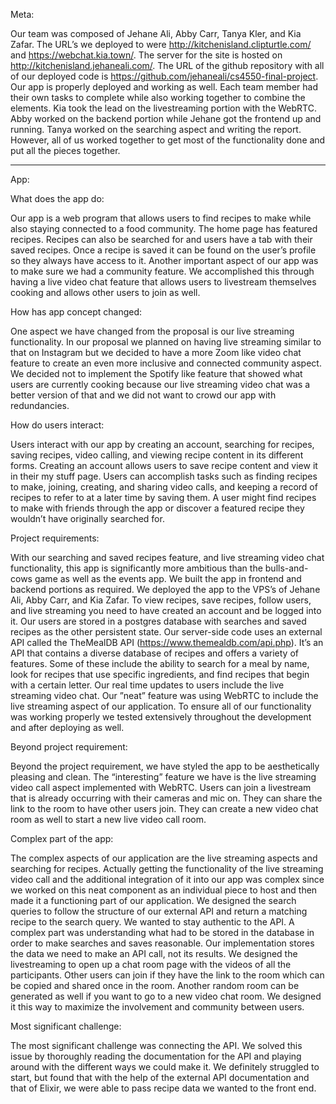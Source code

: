Meta:

Our team was composed of Jehane Ali, Abby Carr, Tanya Kler, and Kia
Zafar. The URL’s we deployed to were
http://kitchenisland.clipturtle.com/ and https://webchat.kia.town/.
The server for the site is hosted on
http://kitchenisland.jehaneali.com/. The URL of the github repository
with all of our deployed code is
https://github.com/jehaneali/cs4550-final-project. Our app is properly
deployed and working as well. Each team member had their own tasks to
complete while also working together to combine the elements. Kia took
the lead on the livestreaming portion with the WebRTC. Abby worked on
the backend portion while Jehane got the frontend up and running.
Tanya worked on the searching aspect and writing the report. However,
all of us worked together to get most of the functionality done and
put all the pieces together. 

---------------------------------------------------------------------

App:

What does the app do:

Our app is a web program that allows users to find recipes to make
while also staying connected to a food community. The home page has
featured recipes. Recipes can also be searched for and users have a
tab with their saved recipes. Once a recipe is saved it can be found
on the user’s profile so they always have access to it. Another
important aspect of our app was to make sure we had a community
feature. We accomplished this through having a live video chat feature
that allows users to livestream themselves cooking and allows other
users to join as well.

How has app concept changed: 

One aspect we have changed from the proposal is our live streaming
functionality. In our proposal we planned on having live streaming
similar to that on Instagram but we decided to have a more Zoom like
video chat feature to create an even more inclusive and connected
community aspect. We decided not to implement the Spotify like feature
that showed what users are currently cooking because our live
streaming video chat was a better version of that and we did not want
to crowd our app with redundancies.

How do users interact:

Users interact with our app by creating an account, searching for
recipes, saving recipes, video calling, and viewing recipe content in
its different forms. Creating an account allows users to save recipe
content and view it in their my stuff page. Users can accomplish tasks
such as finding recipes to make, joining, creating, and sharing video
calls, and keeping a record of recipes to refer to at a later time by
saving them. A user might find recipes to make with friends through
the app or discover a featured recipe they wouldn’t have originally
searched for.

Project requirements:

With our searching and saved recipes feature, and live streaming video
chat functionality, this app is significantly more ambitious than the
bulls-and-cows game as well as the events app. We built the app in
frontend and backend portions as required. We deployed the app to the
VPS’s of Jehane Ali, Abby Carr, and Kia Zafar. To view recipes, save
recipes, follow users, and live streaming you need to have created an
account and be logged into it. Our users are stored in a postgres
database with searches and saved recipes as the other persistent
state. Our server-side code uses an external API called the TheMealDB
API (https://www.themealdb.com/api.php). It’s an API that contains a
diverse database of recipes and offers a variety of features. Some of
these include the ability to search for a meal by name, look for
recipes that use specific ingredients, and find recipes that begin
with a certain letter. Our real time updates to users include the live
streaming video chat. Our ”neat” feature was using WebRTC to include
the live streaming aspect of our application. To ensure all of our
functionality was working properly we tested extensively throughout
the development and after deploying as well.

Beyond project requirement:

Beyond the project requirement, we have styled the app to be
aesthetically pleasing and clean. The “interesting” feature we have is
the live streaming video call aspect implemented with WebRTC. Users
can join a livestream that is already occurring with their cameras and
mic on. They can share the link to the room to have other users join.
They can create a new video chat room as well to start a new live
video call room.

Complex part of the app:

The complex aspects of our application are the live streaming aspects
and searching for recipes. Actually getting the functionality of the
live streaming video call and the additional integration of it into
our app was complex since we worked on this neat component as an
individual piece to host and then made it a functioning part of our
application. We designed the search queries to follow the structure of
our external API and return a matching recipe to the search query. We
wanted to stay authentic to the API. A complex part was understanding
what had to be stored in the database in order to make searches and
saves reasonable. Our implementation stores the data we need to make
an API call, not its results. We designed the livestreaming to open up
a chat room page with the videos of all the participants. Other users
can join if they have the link to the room which can be copied and
shared once in the room. Another random room can be generated as well
if you want to go to a new video chat room. We designed it this way to
maximize the involvement and community between users.

Most significant challenge:

The most significant challenge was connecting the API. We solved this
issue by thoroughly reading the documentation for the API and playing
around with the different ways we could make it. We definitely
struggled to start, but found that with the help of the external API
documentation and that of Elixir, we were able to pass recipe data we
wanted to the front end. 
